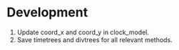 # Development

1. Update coord_x and coord_y in clock_model.
1. Save timetrees and divtrees for all relevant methods.
